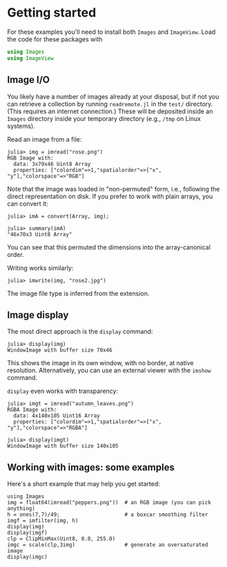 # Getting started

For these examples you'll need to install both `Images` and `ImageView`.
Load the code for these packages with

```julia
using Images
using ImageView
```

## Image I/O

You likely have a number of images already at your disposal, but if not you can retrieve a
collection by running `readremote.jl` in the `test/` directory.
(This requires an internet connection.)
These will be
deposited inside an `Images` directory inside your temporary directory (e.g.,
`/tmp` on Linux systems).

Read an image from a file:
```
julia> img = imread("rose.png")
RGB Image with:
  data: 3x70x46 Uint8 Array
  properties: ["colordim"=>1,"spatialorder"=>["x", "y"],"colorspace"=>"RGB"]
```
Note that the image was loaded in "non-permuted" form, i.e., following the direct representation on disk. If you prefer to work with plain arrays, you can convert it:
```
julia> imA = convert(Array, img);

julia> summary(imA)
"46x70x3 Uint8 Array"
```
You can see that this permuted the dimensions into the array-canonical order.

Writing works similarly:
```
julia> imwrite(img, "rose2.jpg")
```
The image file type is inferred from the extension.

## Image display

The most direct approach is the `display` command:
```
julia> display(img)
WindowImage with buffer size 70x46
```
This shows the image in its own window, with no border, at native resolution. Alternatively, you can use an external viewer with the `imshow` command.

`display` even works with transparency:
```
julia> imgt = imread("autumn_leaves.png")
RGBA Image with:
  data: 4x140x105 Uint16 Array
  properties: ["colordim"=>1,"spatialorder"=>["x", "y"],"colorspace"=>"RGBA"]

julia> display(imgt)
WindowImage with buffer size 140x105
```

## Working with images: some examples

Here's a short example that may help you get started:
```
using Images
img = float64(imread("peppers.png"))  # an RGB image (you can pick anything)
h = ones(7,7)/49;                     # a boxcar smoothing filter
imgf = imfilter(img, h)
display(img)
display(imgf)
clp = ClipMinMax(Uint8, 0.0, 255.0)
imgc = scale(clp,3img)                # generate an oversaturated image
display(imgc)
```
